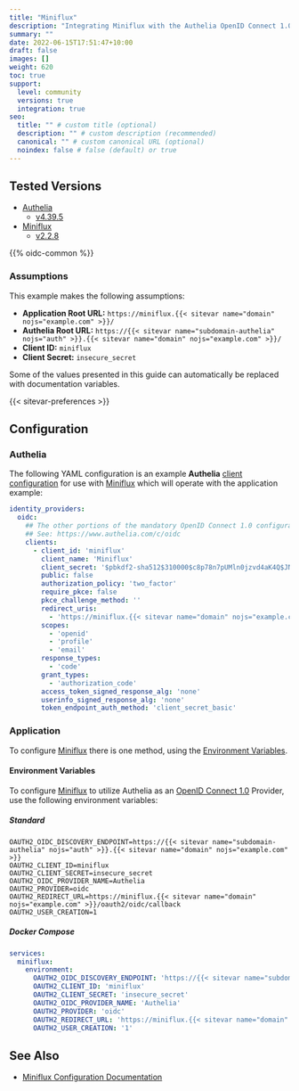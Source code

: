 ```yaml
---
title: "Miniflux"
description: "Integrating Miniflux with the Authelia OpenID Connect 1.0 Provider."
summary: ""
date: 2022-06-15T17:51:47+10:00
draft: false
images: []
weight: 620
toc: true
support:
  level: community
  versions: true
  integration: true
seo:
  title: "" # custom title (optional)
  description: "" # custom description (recommended)
  canonical: "" # custom canonical URL (optional)
  noindex: false # false (default) or true
---
```


## Tested Versions

- [Authelia]
  - [v4.39.5](https://github.com/authelia/authelia/releases/tag/v4.39.5)
- [Miniflux]
  - [v2.2.8](https://github.com/miniflux/v2/releases/tag/2.2.8)

{{% oidc-common %}}

### Assumptions

This example makes the following assumptions:

- __Application Root URL:__ `https://miniflux.{{< sitevar name="domain" nojs="example.com" >}}/`
- __Authelia Root URL:__ `https://{{< sitevar name="subdomain-authelia" nojs="auth" >}}.{{< sitevar name="domain" nojs="example.com" >}}/`
- __Client ID:__ `miniflux`
- __Client Secret:__ `insecure_secret`

Some of the values presented in this guide can automatically be replaced with documentation variables.

{{< sitevar-preferences >}}

## Configuration

### Authelia

The following YAML configuration is an example __Authelia__ [client configuration] for use with [Miniflux] which will
operate with the application example:

```yaml {title="configuration.yml"}
identity_providers:
  oidc:
    ## The other portions of the mandatory OpenID Connect 1.0 configuration go here.
    ## See: https://www.authelia.com/c/oidc
    clients:
      - client_id: 'miniflux'
        client_name: 'Miniflux'
        client_secret: '$pbkdf2-sha512$310000$c8p78n7pUMln0jzvd4aK4Q$JNRBzwAo0ek5qKn50cFzzvE9RXV88h1wJn5KGiHrD0YKtZaR/nCb2CJPOsKaPK0hjf.9yHxzQGZziziccp6Yng'  # The digest of 'insecure_secret'.
        public: false
        authorization_policy: 'two_factor'
        require_pkce: false
        pkce_challenge_method: ''
        redirect_uris:
          - 'https://miniflux.{{< sitevar name="domain" nojs="example.com" >}}/oauth2/oidc/callback'
        scopes:
          - 'openid'
          - 'profile'
          - 'email'
        response_types:
          - 'code'
        grant_types:
          - 'authorization_code'
        access_token_signed_response_alg: 'none'
        userinfo_signed_response_alg: 'none'
        token_endpoint_auth_method: 'client_secret_basic'
```

### Application

To configure [Miniflux] there is one method, using the [Environment Variables](#environment-variables).

#### Environment Variables

To configure [Miniflux] to utilize Authelia as an [OpenID Connect 1.0] Provider, use the following environment variables:

##### Standard

```shell {title=".env"}
OAUTH2_OIDC_DISCOVERY_ENDPOINT=https://{{< sitevar name="subdomain-authelia" nojs="auth" >}}.{{< sitevar name="domain" nojs="example.com" >}}
OAUTH2_CLIENT_ID=miniflux
OAUTH2_CLIENT_SECRET=insecure_secret
OAUTH2_OIDC_PROVIDER_NAME=Authelia
OAUTH2_PROVIDER=oidc
OAUTH2_REDIRECT_URL=https://miniflux.{{< sitevar name="domain" nojs="example.com" >}}/oauth2/oidc/callback
OAUTH2_USER_CREATION=1

```

##### Docker Compose

```yaml {title="compose.yml"}
services:
  miniflux:
    environment:
      OAUTH2_OIDC_DISCOVERY_ENDPOINT: 'https://{{< sitevar name="subdomain-authelia" nojs="auth" >}}.{{< sitevar name="domain" nojs="example.com" >}}'
      OAUTH2_CLIENT_ID: 'miniflux'
      OAUTH2_CLIENT_SECRET: 'insecure_secret'
      OAUTH2_OIDC_PROVIDER_NAME: 'Authelia'
      OAUTH2_PROVIDER: 'oidc'
      OAUTH2_REDIRECT_URL: 'https://miniflux.{{< sitevar name="domain" nojs="example.com" >}}/oauth2/oidc/callback'
      OAUTH2_USER_CREATION: '1'
```

## See Also

- [Miniflux Configuration Documentation](https://miniflux.app/docs/configuration.html#oauth2-oidc-discovery-endpoint)

[Miniflux]: https://miniflux.app/index.html
[Authelia]: https://www.authelia.com
[OpenID Connect 1.0]: ../../openid-connect/introduction.md
[client configuration]: ../../../configuration/identity-providers/openid-connect/clients.md
